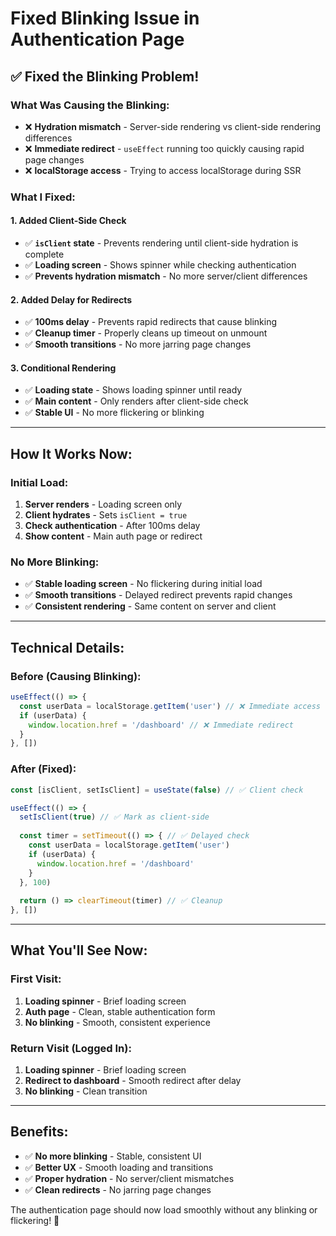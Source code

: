 # Fixed Blinking Issue in Authentication Page

## ✅ **Fixed the Blinking Problem!**

### **What Was Causing the Blinking:**
- ❌ **Hydration mismatch** - Server-side rendering vs client-side rendering differences
- ❌ **Immediate redirect** - `useEffect` running too quickly causing rapid page changes
- ❌ **localStorage access** - Trying to access localStorage during SSR

### **What I Fixed:**

#### **1. Added Client-Side Check**
- ✅ **`isClient` state** - Prevents rendering until client-side hydration is complete
- ✅ **Loading screen** - Shows spinner while checking authentication
- ✅ **Prevents hydration mismatch** - No more server/client differences

#### **2. Added Delay for Redirects**
- ✅ **100ms delay** - Prevents rapid redirects that cause blinking
- ✅ **Cleanup timer** - Properly cleans up timeout on unmount
- ✅ **Smooth transitions** - No more jarring page changes

#### **3. Conditional Rendering**
- ✅ **Loading state** - Shows loading spinner until ready
- ✅ **Main content** - Only renders after client-side check
- ✅ **Stable UI** - No more flickering or blinking

---

## **How It Works Now:**

### **Initial Load:**
1. **Server renders** - Loading screen only
2. **Client hydrates** - Sets `isClient = true`
3. **Check authentication** - After 100ms delay
4. **Show content** - Main auth page or redirect

### **No More Blinking:**
- ✅ **Stable loading screen** - No flickering during initial load
- ✅ **Smooth transitions** - Delayed redirect prevents rapid changes
- ✅ **Consistent rendering** - Same content on server and client

---

## **Technical Details:**

### **Before (Causing Blinking):**
```javascript
useEffect(() => {
  const userData = localStorage.getItem('user') // ❌ Immediate access
  if (userData) {
    window.location.href = '/dashboard' // ❌ Immediate redirect
  }
}, [])
```

### **After (Fixed):**
```javascript
const [isClient, setIsClient] = useState(false) // ✅ Client check

useEffect(() => {
  setIsClient(true) // ✅ Mark as client-side
  
  const timer = setTimeout(() => { // ✅ Delayed check
    const userData = localStorage.getItem('user')
    if (userData) {
      window.location.href = '/dashboard'
    }
  }, 100)
  
  return () => clearTimeout(timer) // ✅ Cleanup
}, [])
```

---

## **What You'll See Now:**

### **First Visit:**
1. **Loading spinner** - Brief loading screen
2. **Auth page** - Clean, stable authentication form
3. **No blinking** - Smooth, consistent experience

### **Return Visit (Logged In):**
1. **Loading spinner** - Brief loading screen
2. **Redirect to dashboard** - Smooth redirect after delay
3. **No blinking** - Clean transition

---

## **Benefits:**

- ✅ **No more blinking** - Stable, consistent UI
- ✅ **Better UX** - Smooth loading and transitions
- ✅ **Proper hydration** - No server/client mismatches
- ✅ **Clean redirects** - No jarring page changes

The authentication page should now load smoothly without any blinking or flickering! 🎉
